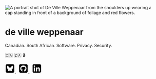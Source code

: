 <picture>
  <source srcset="/assets/images/profile.webp 1x, /assets/images/profile@2x.webp 2x" type="image/webp">
  <img
    src="/assets/images/profile.jpeg"
    srcset="/assets/images/profile.jpeg 1x, /assets/images/profile@2x.jpeg 2x"
    alt="A portrait shot of De Ville Weppenaar from the shoulders up wearing a cap standing in front of a background of foliage and red flowers."
    class="gravatar"
    width="150"
    height="150"
    fetchpriority="high"
    style="aspect-ratio: 1 / 1;"
  >
</picture>


# de ville weppenaar

Canadian. South African. Software. Privacy. Security.

🇨🇦 🇿🇦 🔒

<p class="lead">
  <a href="https://bsky.app/profile/speakofthedv.ca" aria-label="Bluesky" target="_blank" rel="noopener noreferrer" class="social">
    <svg role="img" aria-label="Bluesky" focusable="false" width="32" height="32" viewBox="0 0 448 512" xmlns="http://www.w3.org/2000/svg">
      <path d="M64 32C28.7 32 0 60.7 0 96L0 416c0 35.3 28.7 64 64 64l320 0c35.3 0 64-28.7 64-64l0-320c0-35.3-28.7-64-64-64L64 32zM224 247.4c14.5-30 54-85.8 90.7-113.3 26.5-19.9 69.3-35.2 69.3 13.7 0 9.8-5.6 82.1-8.9 93.8-11.4 40.8-53 51.2-90 44.9 64.7 11 81.2 47.5 45.6 84-67.5 69.3-97-17.4-104.6-39.6l-.3-.9c-.9-2.6-1.4-4.1-1.8-4.1s-.9 1.5-1.8 4.1c-.1 .3-.2 .6-.3 .9-7.6 22.2-37.1 108.8-104.6 39.6-35.5-36.5-19.1-73 45.6-84-37 6.3-78.6-4.1-90-44.9-3.3-11.7-8.9-84-8.9-93.8 0-48.9 42.9-33.5 69.3-13.7 36.7 27.5 76.2 83.4 90.7 113.3z"/>
    </svg>
  </a>
  &nbsp;
  <a href="https://github.com/devilleweppenaar" aria-label="GitHub" target="_blank" rel="noopener noreferrer" class="social">
    <svg role="img" aria-label="GitHub" focusable="false" width="32" height="32" viewBox="0 0 448 512" xmlns="http://www.w3.org/2000/svg">
      <path d="M448 96c0-35.3-28.7-64-64-64L64 32C28.7 32 0 60.7 0 96L0 416c0 35.3 28.7 64 64 64l320 0c35.3 0 64-28.7 64-64l0-320zM265.8 407.7c0-1.8 0-6 .1-11.6 .1-11.4 .1-28.8 .1-43.7 0-15.6-5.2-25.5-11.3-30.7 37-4.1 76-9.2 76-73.1 0-18.2-6.5-27.3-17.1-39 1.7-4.3 7.4-22-1.7-45-13.9-4.3-45.7 17.9-45.7 17.9-26.6-7.5-56.6-7.5-83.2 0 0 0-31.8-22.2-45.7-17.9-9.1 22.9-3.5 40.6-1.7 45-10.6 11.7-15.6 20.8-15.6 39 0 63.6 37.3 69 74.3 73.1-4.8 4.3-9.1 11.7-10.6 22.3-9.5 4.3-33.8 11.7-48.3-13.9-9.1-15.8-25.5-17.1-25.5-17.1-16.2-.2-1.1 10.2-1.1 10.2 10.8 5 18.4 24.2 18.4 24.2 9.7 29.7 56.1 19.7 56.1 19.7 0 9 .1 21.7 .1 30.6 0 4.8 .1 8.6 .1 10 0 4.3-3 9.5-11.5 8-66-22.1-112.2-84.9-112.2-158.3 0-91.8 70.2-161.5 162-161.5S388 165.6 388 257.4c.1 73.4-44.7 136.3-110.7 158.3-8.4 1.5-11.5-3.7-11.5-8zm-90.5-54.8c-.2-1.5 1.1-2.8 3-3.2 1.9-.2 3.7 .6 3.9 1.9 .3 1.3-1 2.6-3 3-1.9 .4-3.7-.4-3.9-1.7zm-9.1 3.2c-2.2 .2-3.7-.9-3.7-2.4 0-1.3 1.5-2.4 3.5-2.4 1.9-.2 3.7 .9 3.7 2.4 0 1.3-1.5 2.4-3.5 2.4zm-14.3-2.2c-1.9-.4-3.2-1.9-2.8-3.2s2.4-1.9 4.1-1.5c2 .6 3.3 2.1 2.8 3.4-.4 1.3-2.4 1.9-4.1 1.3zm-12.5-7.3c-1.5-1.3-1.9-3.2-.9-4.1 .9-1.1 2.8-.9 4.3 .6 1.3 1.3 1.8 3.3 .9 4.1-.9 1.1-2.8 .9-4.3-.6zm-8.5-10c-1.1-1.5-1.1-3.2 0-3.9 1.1-.9 2.8-.2 3.7 1.3 1.1 1.5 1.1 3.3 0 4.1-.9 .6-2.6 0-3.7-1.5zm-6.3-8.8c-1.1-1.3-1.3-2.8-.4-3.5 .9-.9 2.4-.4 3.5 .6 1.1 1.3 1.3 2.8 .4 3.5-.9 .9-2.4 .4-3.5-.6zm-6-6.4c-1.3-.6-1.9-1.7-1.5-2.6 .4-.6 1.5-.9 2.8-.4 1.3 .7 1.9 1.8 1.5 2.6-.4 .9-1.7 1.1-2.8 .4z"/>
    </svg>
  </a>
  &nbsp;
  <a href="https://www.linkedin.com/in/devilleweppenaar" aria-label="LinkedIn" target="_blank" rel="noopener noreferrer" class="social">
    <svg role="img" aria-label="LinkedIn" focusable="false" width="32" height="32" viewBox="0 0 448 512" xmlns="http://www.w3.org/2000/svg">
      <path d="M64 32C28.7 32 0 60.7 0 96L0 416c0 35.3 28.7 64 64 64l320 0c35.3 0 64-28.7 64-64l0-320c0-35.3-28.7-64-64-64L64 32zm5 170.2l66.5 0 0 213.8-66.5 0 0-213.8zm71.7-67.7a38.5 38.5 0 1 1 -77 0 38.5 38.5 0 1 1 77 0zM317.9 416l0-104c0-24.8-.5-56.7-34.5-56.7-34.6 0-39.9 27-39.9 54.9l0 105.8-66.4 0 0-213.8 63.7 0 0 29.2 .9 0c8.9-16.8 30.6-34.5 62.9-34.5 67.2 0 79.7 44.3 79.7 101.9l0 117.2-66.4 0z"/>
    </svg>
  </a>
</p>
